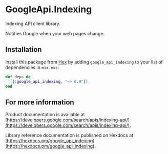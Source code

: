 # GoogleApi.Indexing

Indexing API client library.

Notifies Google when your web pages change.

## Installation

Install this package from [Hex](https://hex.pm) by adding
`google_api_indexing` to your list of dependencies in `mix.exs`:

```elixir
def deps do
  [{:google_api_indexing, "~> 0.9"}]
end
```

## For more information

Product documentation is available at [https://developers.google.com/search/apis/indexing-api/](https://developers.google.com/search/apis/indexing-api/).

Library reference documentation is published on Hexdocs at
[https://hexdocs.pm/google_api_indexing](https://hexdocs.pm/google_api_indexing).
